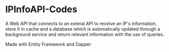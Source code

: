 # IPInfoAPI-Codes

A Web API that connects to an exteral API to receive an IP's information, store it in cache and a database which is automatically updated through a background service and return relevant information with the use of queries.

Made with Entity Framework and Dapper
